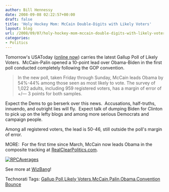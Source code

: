 ```yaml
---
author: Bill Hennessy
date: 2008-09-08 02:22:57+00:00
draft: false
title: 'Holy Hockey Mom: McCain Double-Digits with Likely Voters'
layout: blog
url: /2008/09/07/holy-hockey-mom-mccain-double-digits-with-likely-voters/
categories:
- Politics
---
```


Tomorrow's USAToday ([online now](https://www.usatoday.com/news/politics/election2008/2008-09-07-poll_N.htm)) carries the latest Gallup Poll of Likely Voters.  McCain-Palin opened a 10-point lead over Obama-Biden in the first poll conducted completely following the GOP convention.


> In the new poll, taken Friday through Sunday, McCain leads Obama by 54%-44% among those seen as most likely to vote. The survey of 1,022 adults, including 959 registered voters, has a margin of error of +/— 3 points for both samples.


Expect the Dems to go berserk over this news.  Accusations, half-truths, innuendo, and outright lies will fly.  Expect talk of dumping Biden for Clinton to pick up on the lefty blogs and among more serious Democrats and campaign people.

Among all registered voters, the lead is 50-46, still outside the poll's margin of error.

MORE:  For the first time since March, McCain now leads Obama in the composite tracking at [RealClearPolitics.com](https://www.realclearpolitics.com/epolls/2008/president/us/general_election_mccain_vs_obama-225.html). 

[![RPCAverages](https://hennessysview.com/wp-content/uploads/2008/09/rpcaverages.jpg)
](https://www.realclearpolitics.com/epolls/2008/president/us/general_election_mccain_vs_obama-225.html)

See more at [WizBang](https://wizbangblog.com/content/2008/09/07/usa-todaygallup-mccain-leads-obama-54-44-among-likely-voters.php)!


Technorati Tags: [Gallup Poll](https://technorati.com/tags/Gallup%20Poll),[Likely Voters](https://technorati.com/tags/Likely%20Voters),[McCain](https://technorati.com/tags/McCain),[Palin](https://technorati.com/tags/Palin),[Obama](https://technorati.com/tags/Obama),[Convention Bounce](https://technorati.com/tags/Convention%20Bounce)
